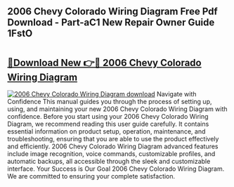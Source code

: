 ## 2006 Chevy Colorado Wiring Diagram Free Pdf Download - Part-aC1 New Repair Owner Guide 1FstO

# <h2><a href="http://dfs5vv.blite.top/?on=2006+Chevy+Colorado+Wiring+Diagram">🔗Download New 👉🔴 2006 Chevy Colorado Wiring Diagram</a></h2>

[![2006 Chevy Colorado Wiring Diagram download](https://i.imgur.com/lujVjoI.png)](http://dfs5vv.blite.top/?on=2006+Chevy+Colorado+Wiring+Diagram)
Navigate with Confidence This manual guides you through the process of setting up, using, and maintaining your new 2006 Chevy Colorado Wiring Diagram with confidence. Before you start using your 2006 Chevy Colorado Wiring Diagram, we recommend reading this user guide carefully. It contains essential information on product setup, operation, maintenance, and troubleshooting, ensuring that you are able to use the product effectively and efficiently. 2006 Chevy Colorado Wiring Diagram advanced features include image recognition, voice commands, customizable profiles, and automatic backups, all accessible through the sleek and customizable interface. Your Success is Our Goal 2006 Chevy Colorado Wiring Diagram. We are committed to ensuring your complete satisfaction.
